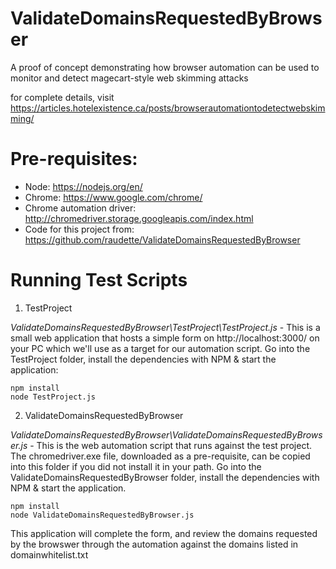 # ValidateDomainsRequestedByBrowser

A proof of concept demonstrating how browser automation can be used to monitor and detect magecart-style web skimming attacks

for complete details, visit <https://articles.hotelexistence.ca/posts/browserautomationtodetectwebskimming/>

# Pre-requisites:
- Node: <https://nodejs.org/en/>
- Chrome: <https://www.google.com/chrome/>
- Chrome automation driver: <http://chromedriver.storage.googleapis.com/index.html> 
- Code for this project from: <https://github.com/raudette/ValidateDomainsRequestedByBrowser>

# Running Test Scripts

1. TestProject

*ValidateDomainsRequestedByBrowser\TestProject\TestProject.js* - This is a small web application that hosts a simple form on http://localhost:3000/ on your PC which we'll use as a target for our automation script. Go into the TestProject folder, install the dependencies with NPM & start the application:

```
npm install
node TestProject.js
```

2. ValidateDomainsRequestedByBrowser

*ValidateDomainsRequestedByBrowser\ValidateDomainsRequestedByBrowser.js* - This is the web automation script that runs against the test project. The chromedriver.exe file, downloaded as a pre-requisite, can be copied into this folder if you did not install it in your path. Go into the ValidateDomainsRequestedByBrowser folder, install the dependencies with NPM & start the application.

```
npm install
node ValidateDomainsRequestedByBrowser.js
```

This application will complete the form, and review the domains requested by the browswer through the automation against the domains listed in domainwhitelist.txt
